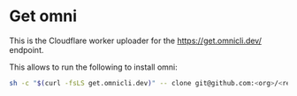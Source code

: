 # Get omni

This is the Cloudflare worker uploader for the https://get.omnicli.dev/ endpoint.

This allows to run the following to install omni:

```sh
sh -c "$(curl -fsLS get.omnicli.dev)" -- clone git@github.com:<org>/<repo>
```
